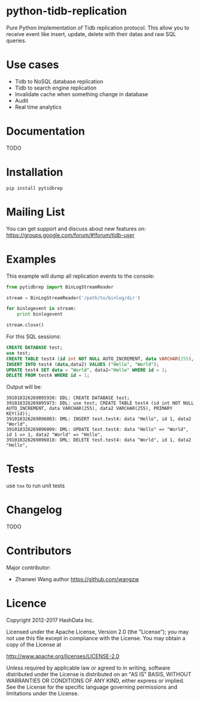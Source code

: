 python-tidb-replication
========================

Pure Python Implementation of Tidb replication protocol. This allow you to receive event like insert, update, delete with their datas and raw SQL queries.

Use cases
===========

* Tidb to NoSQL database replication
* Tidb to search engine replication
* Invalidate cache when something change in database
* Audit
* Real time analytics

Documentation
==============

TODO

Installation
=============

```
pip install pytidbrep
```

Mailing List
==============

You can get support and discuss about new features on:
https://groups.google.com/forum/#!forum/tidb-user



Examples
=========


This example will dump all replication events to the console:

```python
from pytidbrep import BinLogStreamReader

stream = BinLogStreamReader('/path/to/binlog/dir')

for binlogevent in stream:
    print binlogevent

stream.close()
```

For this SQL sessions:

```sql
CREATE DATABASE test;
use test;
CREATE TABLE test4 (id int NOT NULL AUTO_INCREMENT, data VARCHAR(255), data2 VARCHAR(255), PRIMARY KEY(id));
INSERT INTO test4 (data,data2) VALUES ("Hello", "World");
UPDATE test4 SET data = "World", data2="Hello" WHERE id = 1;
DELETE FROM test4 WHERE id = 1;
```

Output will be:

```
391018326269895930: DDL: CREATE DATABASE test;
391018326269895973: DDL: use test; CREATE TABLE test4 (id int NOT NULL AUTO_INCREMENT, data VARCHAR(255), data2 VARCHAR(255), PRIMARY KEY(id));
391018326269896003: DML: INSERT test.test4: data "Hello", id 1, data2 "World", 
391018326269896009: DML: UPDATE test.test4: data "Hello" => "World", id 1 => 1, data2 "World" => "Hello", 
391018326269896018: DML: DELETE test.test4: data "World", id 1, data2 "Hello", 
```


Tests
========
use `tox` to run unit tests


Changelog
==========
TODO


Contributors
==============

Major contributor:

* Zhanwei Wang author https://github.com/wangzw


Licence
=======
Copyright 2012-2017 HashData Inc.

Licensed under the Apache License, Version 2.0 (the "License");
you may not use this file except in compliance with the License.
You may obtain a copy of the License at

http://www.apache.org/licenses/LICENSE-2.0

Unless required by applicable law or agreed to in writing, software
distributed under the License is distributed on an "AS IS" BASIS,
WITHOUT WARRANTIES OR CONDITIONS OF ANY KIND, either express or implied.
See the License for the specific language governing permissions and
limitations under the License.

